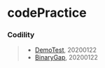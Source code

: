 # codePractice
 ###  **Codility**  
>* [DemoTest](https://app.codility.com/programmers/lessons/1-iterations/binary_gap/, "codility DeomoTest link"), 20200122
>* [BinaryGap](https://app.codility.com/demo/take-sample-test/, "codility BianaryGap link"), 20200122
